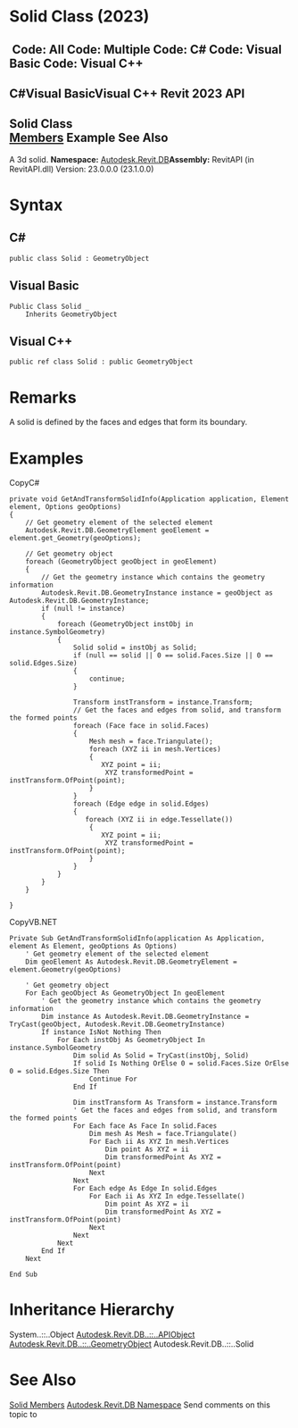 # Solid Class (2023)

﻿
 Code: All Code: Multiple Code: C# Code: Visual Basic Code: Visual C++   
---  
C#Visual BasicVisual C++
Revit 2023 API  
---  
Solid Class  
[Members](ed60d240-5dac-cd79-82fc-7ef5b8577301.md "Solid Members") Example See Also  
---  
A 3d solid.
**Namespace:** [Autodesk.Revit.DB](87546ba7-461b-c646-cbb1-2cb8f5bff8b2.md "Autodesk.Revit.DB Namespace")**Assembly:** RevitAPI (in RevitAPI.dll) Version: 23.0.0.0 (23.1.0.0)
# Syntax
C#  
---  
```text
public class Solid : GeometryObject
```
  
Visual Basic  
---  
```text
Public Class Solid _
	Inherits GeometryObject
```
  
Visual C++  
---  
```text
public ref class Solid : public GeometryObject
```
  
# Remarks
A solid is defined by the faces and edges that form its boundary.
# Examples
CopyC#
```text
private void GetAndTransformSolidInfo(Application application, Element element, Options geoOptions)
{
    // Get geometry element of the selected element
    Autodesk.Revit.DB.GeometryElement geoElement = element.get_Geometry(geoOptions);

    // Get geometry object
    foreach (GeometryObject geoObject in geoElement)
    {
        // Get the geometry instance which contains the geometry information
        Autodesk.Revit.DB.GeometryInstance instance = geoObject as Autodesk.Revit.DB.GeometryInstance;
        if (null != instance)
        {
            foreach (GeometryObject instObj in instance.SymbolGeometry)
            {
                Solid solid = instObj as Solid;
                if (null == solid || 0 == solid.Faces.Size || 0 == solid.Edges.Size)
                {
                    continue;
                }

                Transform instTransform = instance.Transform;
                // Get the faces and edges from solid, and transform the formed points
                foreach (Face face in solid.Faces)
                {
                    Mesh mesh = face.Triangulate();
                    foreach (XYZ ii in mesh.Vertices)
                    {
                       XYZ point = ii;
                        XYZ transformedPoint = instTransform.OfPoint(point);
                    }
                }
                foreach (Edge edge in solid.Edges)
                {
                   foreach (XYZ ii in edge.Tessellate())
                    {
                       XYZ point = ii;
                        XYZ transformedPoint = instTransform.OfPoint(point);
                    }
                }
            }
        }
    }

}
```

CopyVB.NET
```text
Private Sub GetAndTransformSolidInfo(application As Application, element As Element, geoOptions As Options)
    ' Get geometry element of the selected element
    Dim geoElement As Autodesk.Revit.DB.GeometryElement = element.Geometry(geoOptions)

    ' Get geometry object
    For Each geoObject As GeometryObject In geoElement
        ' Get the geometry instance which contains the geometry information
        Dim instance As Autodesk.Revit.DB.GeometryInstance = TryCast(geoObject, Autodesk.Revit.DB.GeometryInstance)
        If instance IsNot Nothing Then
            For Each instObj As GeometryObject In instance.SymbolGeometry
                Dim solid As Solid = TryCast(instObj, Solid)
                If solid Is Nothing OrElse 0 = solid.Faces.Size OrElse 0 = solid.Edges.Size Then
                    Continue For
                End If

                Dim instTransform As Transform = instance.Transform
                ' Get the faces and edges from solid, and transform the formed points
                For Each face As Face In solid.Faces
                    Dim mesh As Mesh = face.Triangulate()
                    For Each ii As XYZ In mesh.Vertices
                        Dim point As XYZ = ii
                        Dim transformedPoint As XYZ = instTransform.OfPoint(point)
                    Next
                Next
                For Each edge As Edge In solid.Edges
                    For Each ii As XYZ In edge.Tessellate()
                        Dim point As XYZ = ii
                        Dim transformedPoint As XYZ = instTransform.OfPoint(point)
                    Next
                Next
            Next
        End If
    Next

End Sub
```

# Inheritance Hierarchy
System..::..Object [Autodesk.Revit.DB..::..APIObject](beb86ef5-39ad-3f0d-0cd9-0c929387a2bb.md "APIObject Class") [Autodesk.Revit.DB..::..GeometryObject](e0f15010-0e19-6216-e2f0-ab7978145daa.md "GeometryObject Class") Autodesk.Revit.DB..::..Solid
# See Also
[Solid Members](ed60d240-5dac-cd79-82fc-7ef5b8577301.md "Solid Members")
[Autodesk.Revit.DB Namespace](87546ba7-461b-c646-cbb1-2cb8f5bff8b2.md "Autodesk.Revit.DB Namespace")
Send comments on this topic to 